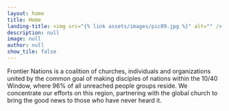 ```yaml
---
layout: home
title: Home
landing-title: <img src="{% link assets/images/pic09.jpg %}" alt="" />
description: null
image: null
author: null
show_tile: false
---
```


Frontier Nations is a coalition of churches, individuals and organizations united by the common goal of making disciples of nations within the 10/40 Window, where 96% of all unreached people groups reside. We concentrate our efforts on this region, partnering with the global church to bring the good news to those who have never heard it.
